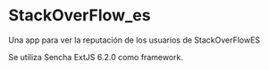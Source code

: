 # StackOverFlow_es
Una app para ver la reputación de los usuarios de StackOverFlowES

Se utiliza Sencha ExtJS 6.2.0 como framework.

